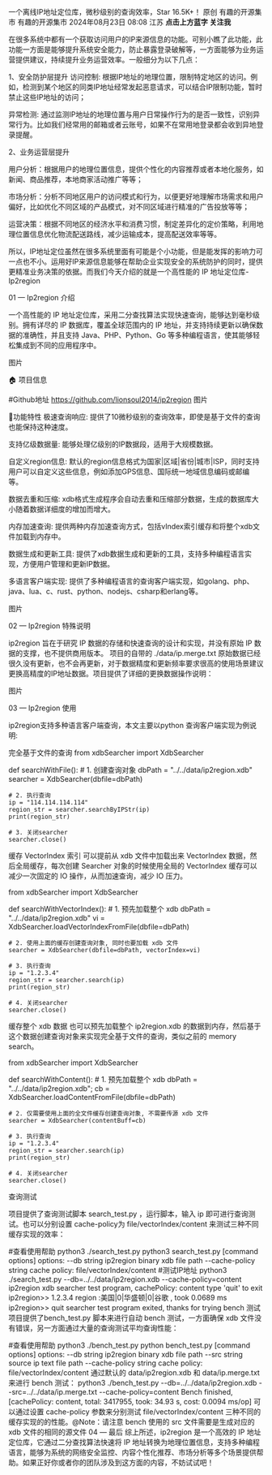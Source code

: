 一个离线IP地址定位库，微秒级别的查询效率，Star 16.5K+！
原创 有趣的开源集市 有趣的开源集市
 2024年08月23日 08:08 江苏
**点击上方蓝字 关注我**




在很多系统中都有一个获取访问用户的IP来源信息的功能。可别小瞧了此功能，此功能一方面是能够提升系统安全能力，防止暴露登录破解等，一方面能够为业务运营提供建议，持续提升业务运营效率。一般细分为以下几点：

1、安全防护层提升
访问控制: 根据IP地址的地理位置，限制特定地区的访问。例如，检测到某个地区的同类IP地址经常发起恶意请求，可以结合IP限制功能，暂时禁止这些IP地址的访问；

异常检测: 通过监测IP地址的地理位置与用户日常操作行为的是否一致性，识别异常行为。比如我们经常用的邮箱或者云账号，如果不在常用地登录都会收到异地登录提醒。


2、业务运营层提升

用户分析：根据用户的地理位置信息，提供个性化的内容推荐或者本地化服务，如新闻、商品推荐，本地商家活动推广等等；

市场分析：分析不同地区用户的访问模式和行为，以便更好地理解市场需求和用户偏好，比如优化不同区域的产品模式，对不同区域进行精准的广告投放等等；

运营决策：根据不同地区的经济水平和消费习惯，制定差异化的定价策略，利用地理位置信息优化物流配送路线，减少运输成本，提高配送效率等等。

所以，IP地址定位虽然在很多系统里面有可能是个小功能，但是能发挥的影响力可一点也不小。运用好IP来源信息能够在帮助企业实现安全的系统防护的同时，提供更精准业务决策的依据。而我们今天介绍的就是一个高性能的 IP 地址定位库-Ip2region




01 
— 
 Ip2region 介绍 

一个高性能的 IP 地址定位库，采用二分查找算法实现快速查询，能够达到毫秒级别。拥有详尽的 IP 数据库，覆盖全球范围内的 IP 地址，并支持持续更新以确保数据的准确性，并且支持 Java、PHP、Python、Go 等多种编程语言，使其能够轻松集成到不同的应用程序中。

图片

🏠  项目信息

#Github地址
https://github.com/lionsoul2014/ip2region
图片

🚀功能特性
极速查询响应: 提供了10微秒级别的查询效率，即使是基于文件的查询也能保持这种速度。

支持亿级数据量: 能够处理亿级别的IP数据段，适用于大规模数据。

自定义region信息: 默认的region信息格式为国家|区域|省份|城市|ISP，同时支持用户可以自定义这些信息，例如添加GPS信息、国际统一地域信息编码或邮编等。

数据去重和压缩: xdb格式生成程序会自动去重和压缩部分数据，生成的数据库大小随着数据详细度的增加而增大。

内存加速查询: 提供两种内存加速查询方式，包括vIndex索引缓存和将整个xdb文件加载到内存中。

数据生成和更新工具: 提供了xdb数据生成和更新的工具，支持多种编程语言实现，方便用户管理和更新IP数据。

多语言客户端实现: 提供了多种编程语言的查询客户端实现，如golang、php、java、lua、c、rust、python、nodejs、csharp和erlang等。

图片



02
—
 Ip2region 特殊说明 

ip2region 旨在于研究 IP 数据的存储和快速查询的设计和实现，并没有原始 IP 数据的支撑，也不提供商用版本。 项目的自带的 ./data/ip.merge.txt 原始数据已经很久没有更新，也不会再更新，对于数据精度和更新频率要求很高的使用场景建议更换高精度的IP地址数据。项目提供了详细的更换数据操作说明：

图片

03
—
 Ip2region 使用 

ip2region支持多种语言客户端查询，本文主要以python 查询客户端实现为例说明:

完全基于文件的查询
from xdbSearcher import XdbSearcher

def searchWithFile():
    # 1. 创建查询对象
    dbPath = "../../data/ip2region.xdb"
    searcher = XdbSearcher(dbfile=dbPath)
    
    # 2. 执行查询
    ip = "114.114.114.114"
    region_str = searcher.searchByIPStr(ip)
    print(region_str)
    
    # 3. 关闭searcher
    searcher.close()

缓存 VectorIndex 索引
可以提前从 xdb 文件中加载出来 VectorIndex 数据，然后全局缓存，每次创建 Searcher 对象的时候使用全局的 VectorIndex 缓存可以减少一次固定的 IO 操作，从而加速查询，减少 IO 压力。

from xdbSearcher import XdbSearcher

def searchWithVectorIndex():
     # 1. 预先加载整个 xdb
    dbPath = "../../data/ip2region.xdb"
    vi = XdbSearcher.loadVectorIndexFromFile(dbfile=dbPath)

    # 2. 使用上面的缓存创建查询对象, 同时也要加载 xdb 文件
    searcher = XdbSearcher(dbfile=dbPath, vectorIndex=vi)
    
    # 3. 执行查询
    ip = "1.2.3.4"
    region_str = searcher.search(ip)
    print(region_str)

    # 4. 关闭searcher
    searcher.close()

缓存整个 xdb 数据
也可以预先加载整个 ip2region.xdb 的数据到内存，然后基于这个数据创建查询对象来实现完全基于文件的查询，类似之前的 memory search。

from xdbSearcher import XdbSearcher

def searchWithContent():
    # 1. 预先加载整个 xdb
    dbPath = "../../data/ip2region.xdb";
    cb = XdbSearcher.loadContentFromFile(dbfile=dbPath)
    
    # 2. 仅需要使用上面的全文件缓存创建查询对象, 不需要传源 xdb 文件
    searcher = XdbSearcher(contentBuff=cb)
    
    # 3. 执行查询
    ip = "1.2.3.4"
    region_str = searcher.search(ip)
    print(region_str)

    # 4. 关闭searcher
    searcher.close()
查询测试

项目提供了查询测试脚本 search_test.py ，运行脚本，输入 ip 即可进行查询测试。也可以分别设置 cache-policy为 file/vectorIndex/content 来测试三种不同缓存实现的效率：

#查看使用帮助
python3 ./search_test.py
python3 search_test.py [command options]
options:
 --db string             ip2region binary xdb file path
 --cache-policy string   cache policy: file/vectorIndex/content
#测试IP地址
python3 ./search_test.py --db=../../data/ip2region.xdb --cache-policy=content
ip2region xdb searcher test program, cachePolicy: content
type 'quit' to exit
ip2region>> 1.2.3.4
region :美国|0|华盛顿|0|谷歌 , took 0.0689 ms
ip2region>> quit
searcher test program exited, thanks for trying
bench 测试
项目提供了bench_test.py 脚本来进行自动 bench 测试，一方面确保 xdb 文件没有错误，另一方面通过大量的查询测试平均查询性能：

#查看使用帮助
python3 ./bench_test.py
python bench_test.py [command options]
options:
 --db string             ip2region binary xdb file path
 --src string            source ip text file path
 --cache-policy string   cache policy: file/vectorIndex/content
通过默认的 data/ip2region.xdb 和 data/ip.merge.txt 来进行 bench 测试：
python3 ./bench_test.py --db=../../data/ip2region.xdb --src=../../data/ip.merge.txt --cache-policy=content
Bench finished, [cachePolicy: content, total: 3417955, took: 34.93 s, cost: 0.0094 ms/op]
可以通过设置 cache-policy 参数来分别测试 file/vectorIndex/content 三种不同的缓存实现的的性能。@Note：请注意 bench 使用的 src 文件需要是生成对应的 xdb 文件的相同的源文件
04
—
 最后 
综上所述，ip2region 是一个高效的 IP 地址定位库，它通过二分查找算法快速将 IP 地址转换为地理位置信息，支持多种编程语言，能够为系统的网络安全监控、内容个性化推荐、市场分析等多个场景提供帮助。如果正好你或者你的团队涉及到这方面的内容，不妨试试吧！
